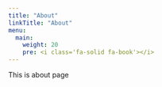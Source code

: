 ```yaml
---
title: "About"
linkTitle: "About"
menu:
  main:
    weight: 20
    pre: <i class='fa-solid fa-book'></i>
---
```


This is about page
